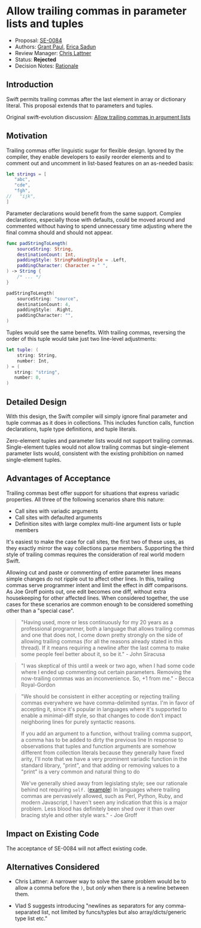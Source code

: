 # Allow trailing commas in parameter lists and tuples

* Proposal: [SE-0084](0084-trailing-commas.md)
* Authors: [Grant Paul](https://github.com/grp), [Erica Sadun](http://github.com/erica)
* Review Manager: [Chris Lattner](http://github.com/lattner)
* Status: **Rejected**
* Decision Notes: [Rationale](https://forums.swift.org/t/rejected-se-0084-allow-trailing-commas-in-parameter-lists-and-tuples/2777)

## Introduction

Swift permits trailing commas after the last element in array or dictionary literal. This proposal extends that to parameters and tuples.

Original swift-evolution discussion: [Allow trailing commas in argument lists](https://forums.swift.org/t/draft-allow-trailing-commas-in-argument-lists/1729)


## Motivation

Trailing commas offer linguistic sugar for flexible design. Ignored by the compiler, they enable developers to easily reorder elements and to comment out and uncomment in list-based features on an as-needed basis:

```swift
let strings = [
   "abc",
   "cde",
   "fgh",
//   "ijk",
]
```

Parameter declarations would benefit from the same support. Complex declarations, especially those with defaults, could be moved around and commented without having to spend unnecessary time adjusting where the final comma should and should not appear.

```swift
func padStringToLength(
    sourceString: String,
    destinationCount: Int,
    paddingStyle: StringPaddingStyle = .Left,
    paddingCharacter: Character = " ",
) -> String {
    /* ... */
}

padStringToLength(
    sourceString: "source",
    destinationCount: 4,
    paddingStyle: .Right,
    paddingCharacter: "",
)
```

Tuples would see the same benefits. With trailing commas, reversing the order of this tuple would take just two line-level adjustments:

```swift
let tuple: (
    string: String,
    number: Int,
) = (
   string: "string",
   number: 0,
)
```


## Detailed Design

With this design, the Swift compiler will simply ignore final parameter and tuple commas as it does in collections. This includes function calls, function declarations, tuple type definitions, and tuple literals.

Zero-element tuples and parameter lists would not support trailing commas. Single-element tuples would not allow trailing commas but single-element parameter lists would, consistent with the existing prohibition on named single-element tuples.

## Advantages of Acceptance

Trailing commas best offer support for situations that express variadic properties. All three of the following scenarios share this nature:

* Call sites with variadic arguments
* Call sites with defaulted arguments
* Definition sites with large complex multi-line argument lists or tuple members

It's easiest to make the case for call sites, the first two of these uses, as they exactly mirror the way collections parse members. Supporting the third style of trailing commas requires the consideration of real world modern Swift. 

Allowing cut and paste or commenting of entire parameter lines means simple changes do not ripple out to affect other lines. In this, trailing commas serve programmer intent and limit the effect in diff comparisons. As Joe Groff points out, one edit becomes one diff, without extra housekeeping for other affected lines. When considered together, the use cases for these scenarios are common enough to be considered something other than a "special case".

> "Having used, more or less continuously for my 20 years as a professional programmer, both a language that allows trailing commas and one that does not, I come down pretty strongly on the side of allowing trailing commas (for all the reasons already stated in this thread). If it means requiring a newline after the last comma to make some people feel better about it, so be it."  - John Siracusa

> "I was skeptical of this until a week or two ago, when I had some code where I ended up commenting out certain parameters. Removing the now-trailing commas was an inconvenience. So, +1 from me." - Becca Royal-Gordon

> "We should be consistent in either accepting or rejecting trailing commas everywhere we have comma-delimited syntax. I'm in favor of accepting it, since it's popular in languages where it's supported to enable a minimal-diff style, so that changes to code don't impact neighboring lines for purely syntactic reasons.
>
> If you add an argument to a function, without trailing comma support, a comma has to be added to dirty the previous line In response to observations that tuples and function arguments are somehow different from collection literals because they generally have fixed arity, I'll note that we have a very prominent variadic function in the standard library, "print", and that adding or removing values to a "print" is a very common and natural thing to do
>
> We've generally shied away from legislating style; see our rationale behind not requiring `self.` ([example](https://forums.swift.org/t/rejected-se-0009-require-self-for-accessing-instance-members/930)) In languages where trailing commas are pervasively allowed, such as Perl, Python, Ruby, and modern Javascript, I haven't seen any indication that this is a major problem. Less blood has definitely been shed over it than over bracing style and other style wars." - Joe Groff

## Impact on Existing Code

The acceptance of SE-0084 will not affect existing code.

## Alternatives Considered

* Chris Lattner: A narrower way to solve the same problem would be to allow a comma before the `)`, but *only* when there is a newline between them.

* Vlad S suggests introducing "newlines as separators for any comma-separated list, not limited by funcs/typles but also array/dicts/generic type list etc."
